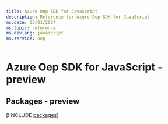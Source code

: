 ```yaml
---
title: Azure Oep SDK for JavaScript
description: Reference for Azure Oep SDK for JavaScript
ms.date: 03/01/2024
ms.topic: reference
ms.devlang: javascript
ms.service: oep
---
```

# Azure Oep SDK for JavaScript - preview
## Packages - preview
[!INCLUDE [packages](oep-index.md)]